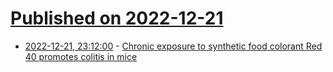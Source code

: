 # [Published on 2022-12-21](index.md)

* [2022-12-21, 23:12:00](https://news.ycombinator.com/item?id=34087626) - [Chronic exposure to synthetic food colorant Red 40 promotes colitis in mice](https://www.nature.com/articles/s41467-022-35309-y)

